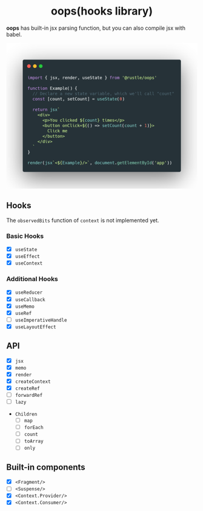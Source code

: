 <h1 align="center">
  oops(hooks library)
</h1>

**oops** has built-in jsx parsing function, but you can also compile jsx with babel.

<p align="center">
  <img src="./docs/img/demo.png" width="572" alt="oops demo" />
</p>


## Hooks
The `observedBits` function of `context` is not implemented yet.

### Basic Hooks
+ [x] `useState`
+ [x] `useEffect`
+ [x] `useContext`

### Additional Hooks
+ [x] `useReducer`
+ [x] `useCallback`
+ [x] `useMemo`
+ [x] `useRef`
+ [ ] `useImperativeHandle`
+ [x] `useLayoutEffect`

## API
+ [x] `jsx`
+ [x] `memo`
+ [x] `render`
+ [x] `createContext`
+ [x] `createRef`
+ [ ] `forwardRef`
+ [ ] `lazy`
+ `Children`
  + [ ] `map`
  + [ ] `forEach`
  + [ ] `count`
  + [ ] `toArray`
  + [ ] `only`

## Built-in components
+ [x] `<Fragment/>`
+ [ ] `<Suspense/>`
+ [x] `<Context.Provider/>`
+ [x] `<Context.Consumer/>`